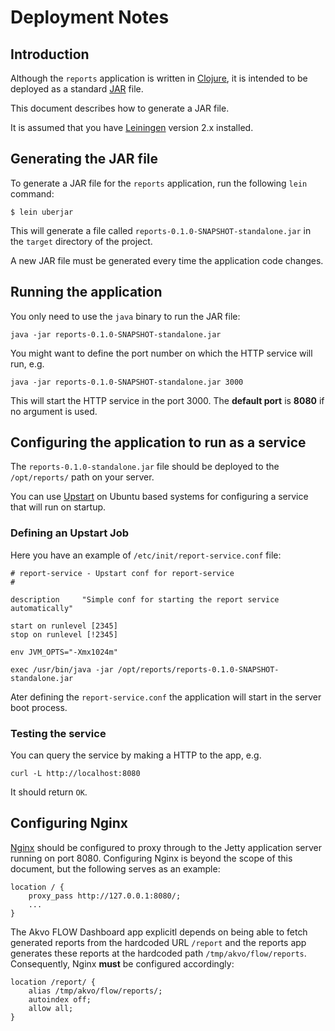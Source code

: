 # Deployment Notes

## Introduction

Although the `reports` application is written in [Clojure](http://clojure.org/), it is intended to be deployed as a standard [JAR](https://en.wikipedia.org/wiki/JAR_file) file.

This document describes how to generate a JAR file.

It is assumed that you have [Leiningen](http://leiningen.org/) version 2.x installed.

## Generating the JAR file

To generate a JAR file for the `reports` application, run the following `lein` command:

    $ lein uberjar

This will generate a file called `reports-0.1.0-SNAPSHOT-standalone.jar` in the `target` directory of the project.

A new JAR file must be generated every time the application code changes.

## Running the application

You only need to use the `java` binary to run the JAR file:

    java -jar reports-0.1.0-SNAPSHOT-standalone.jar


You might want to define the port number on which the HTTP service will run, e.g.


    java -jar reports-0.1.0-SNAPSHOT-standalone.jar 3000


This will start the HTTP service in the port 3000. The __default port__ is __8080__ if no argument is used.

## Configuring the application to run as a service

The `reports-0.1.0-standalone.jar` file should be deployed to the `/opt/reports/` path on your server.

You can use [Upstart](http://upstart.ubuntu.com/cookbook/) on Ubuntu based systems for configuring a service that will run on startup.

### Defining an Upstart Job

Here you have an example of `/etc/init/report-service.conf` file:

    # report-service - Upstart conf for report-service
    #
    
    description     "Simple conf for starting the report service automatically"
    
    start on runlevel [2345]
    stop on runlevel [!2345]
    
    env JVM_OPTS="-Xmx1024m"
    
    exec /usr/bin/java -jar /opt/reports/reports-0.1.0-SNAPSHOT-standalone.jar


Ater defining the `report-service.conf` the application will start in the server boot process.

### Testing the service

You can query the service by making a HTTP to the app, e.g.

    curl -L http://localhost:8080

It should return `OK`.


## Configuring Nginx

[Nginx](http://wiki.nginx.org/) should be configured to proxy through to the Jetty application server running on port 8080. Configuring Nginx is beyond the scope of this document, but the following serves as an example:

    location / {
        proxy_pass http://127.0.0.1:8080/;
        ...
    }

The Akvo FLOW Dashboard app explicitl depends on being able to fetch generated reports from the hardcoded URL `/report` and the reports app generates these reports at the hardcoded path `/tmp/akvo/flow/reports`. Consequently, Nginx **must** be configured accordingly:

    location /report/ {
        alias /tmp/akvo/flow/reports/;
        autoindex off;
        allow all;
    }
